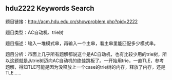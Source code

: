 ## hdu2222 Keywords Search

题目链接：http://acm.hdu.edu.cn/showproblem.php?pid=2222

题目类型：AC自动机、trie树

题目描述：输入一堆模式串，再输入一个主串，看主串里能匹配多少模式串。

题目分析：市面上几乎所有题解都说这个是AC自动机，也有比较少用的trie树，所以这题就是从trie树迈向AC自动机的绝佳跳板了。一开始用trie，一直TLE，参考题解，得知TLE可能是因为没释放上一个case的trie树的内存，释放了内存，还是TLE……
